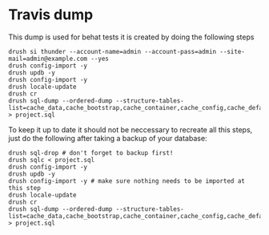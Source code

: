 # Travis dump
This dump is used for behat tests it is created by doing the following steps

    drush si thunder --account-name=admin --account-pass=admin --site-mail=admin@example.com --yes
    drush config-import -y 
    drush updb -y
    drush config-import -y 
    drush locale-update
    drush cr
    drush sql-dump --ordered-dump --structure-tables-list=cache_data,cache_bootstrap,cache_container,cache_config,cache_default,cache_discovery,cache_dynamic_page_cache,cache_entity,cache_menu,cache_migrate,cache_render,cache_toolbar,cachetags,watchdog,sessions > project.sql

To keep it up to date it should not be neccessary to recreate all this steps, just do the following after taking a backup of your database:

    drush sql-drop # don't forget to backup first!
    drush sqlc < project.sql
    drush config-import -y
    drush updb -y
    drush config-import -y # make sure nothing needs to be imported at this step
    drush locale-update
    drush cr
    drush sql-dump --ordered-dump --structure-tables-list=cache_data,cache_bootstrap,cache_container,cache_config,cache_default,cache_discovery,cache_dynamic_page_cache,cache_entity,cache_menu,cache_migrate,cache_render,cache_toolbar,cachetags,watchdog,sessions > project.sql

